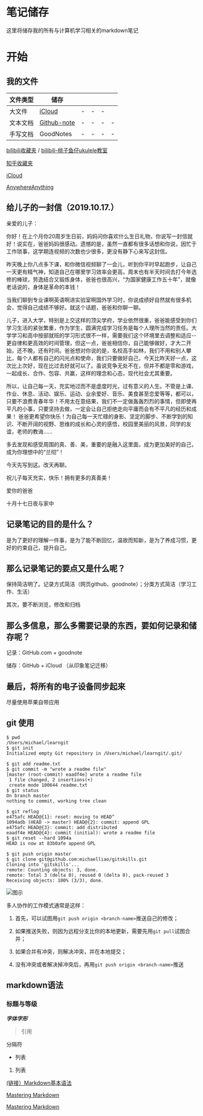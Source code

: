 # 笔记储存

这里将储存我的所有与计算机学习相关的markdown笔记

# 开始

## 我的文件

|文件类型|储存|||||
|-|-|-|-|-|-|
|大文件|[iCloud](https://www.icloud.com/)|-|-|-|
|文本文档|[Github-note](https://github.com/Steven147/note)|-|-|-|-|
|手写文档|GoodNotes|-|-|-|-|


[bilibili收藏夹](https://space.bilibili.com/17813457/favlist) / [bilibili-桃子鱼仔ukulele教室](https://space.bilibili.com/90906099)

[知乎收藏夹](https://www.zhihu.com/people/lin-shao-qin-32/collections)

[iCloud](https://www.icloud.com/)

[AnywhereAnything](http://lackar.com/aa/?utm_source=mindstore.io)

## 给儿子的一封信（2019.10.17.）

亲爱的儿子：

你好！在上个月你20周岁生日前，妈妈问你喜欢什么生日礼物，你说写一封信就好！说实在，爸爸妈妈很感动。遗憾的是，虽然一直都有很多话想和你说，因忙于工作琐事，这学期连视频的次数也少很多，更没有静下心来写这封信。

昨天晚上你八点多下课，和你微信视频聊了一会儿，听到你平时早起跑步，让自己一天更有精气神，知道自己在哪里学习效率会更高，周末也有半天时间去打今年选修的棒球，劳逸结合又锻炼身体，爸爸也很高兴，“为国家健康工作五十年”，就像老话说的，身体是革命的本钱！

当我们聊到专业课啊英语啊进实验室啊国外学习时，你说成绩好自然就有很多机会，觉得自己成绩不够好。就这个话题，爸爸和你聊一聊。

儿子，进入大学，特别是上交这样的顶尖学府，学业依然很重，爸爸能感受到你们学习生活的紧张繁重，作为学生，圆满完成学习任务是每个人理所当然的责任。大学学习和高中按部就班的学习形式很不一样，需要我们这个环境里去调整和适应--更自律和更高效的时间管理，但这一点，爸爸相信你，自己能够做好，才大二开始，还不晚，还有时间。爸爸想对你说的是，名校高手如林，我们不用和别人攀比，每个人都有自己的闪光点和使命，我们只要做好自己，今天比昨天好一点，这次比上次好，现在比过去好就可以了。虽说竞争无处不在，但并不都是零和游戏，一起成长、合作、包容、共赢，这样的理念和心态，现代社会尤其重要。

所以，让自己每一天，充实地过而不是虚度时光，过有意义的人生。不管是上课、作业、休息、活动、娱乐、运动、业余爱好、音乐、美食甚至恋爱等等，都可以，只要不浪费青春年华！不用太在意结果，我们不一定做轰轰烈烈的事情，但即使再平凡的小事，只要坚持去做，一定会让自己拒绝走向平庸而会有不平凡的经历和成果！
爸爸更希望你快乐！为自己每一天忙碌的身影、坚定的脚步、不断学到的知识、不断开阔的视野、思维的成长和心灵的感悟，校园里美丽的风景，同学的友谊，老师的教诲......

多去发现和感受周围的真、善、美，重要的是融入这里面，成为更加美好的自己，成为你理想中的“兰彻”！

今天先写到这。改天再聊。

祝儿子每天充实，快乐！拥有更多的真善美！
                                                  
爱你的爸爸

十月十七日夜与家中


## 记录笔记的目的是什么？

是为了更好的理解一件事，是为了能不断回忆，温故而知新，是为了养成习惯，更好的约束自己，提升自己。

## 那么记录笔记的要点又是什么呢？

保持简洁明了。记录方式简洁（网页github、goodnote）；分类方式简洁（学习工作、生活）

其次，要不断浏览，修改和归档

## 那么多信息，那么多需要记录的东西，要如何记录和储存呢？

记录：GitHub.com + goodnote

储存：GitHub + iCloud （从印象笔记迁移）



## 最后，将所有的电子设备同步起来

尽量使用苹果自带应用

## git 使用

``` terminal
$ pwd
/Users/michael/learngit 
$ git init
Initialized empty Git repository in /Users/michael/learngit/.git/

$ git add readme.txt
$ git commit -m "wrote a readme file"
[master (root-commit) eaadf4e] wrote a readme file
 1 file changed, 2 insertions(+)
 create mode 100644 readme.txt
$ git status
On branch master
nothing to commit, working tree clean

$ git reflog
e475afc HEAD@{1}: reset: moving to HEAD^
1094adb (HEAD -> master) HEAD@{2}: commit: append GPL
e475afc HEAD@{3}: commit: add distributed
eaadf4e HEAD@{4}: commit (initial): wrote a readme file
$ git reset --hard 1094a
HEAD is now at 83b0afe append GPL

$ git push origin master
$ git clone git@github.com:michaelliao/gitskills.git
Cloning into 'gitskills'...
remote: Counting objects: 3, done.
remote: Total 3 (delta 0), reused 0 (delta 0), pack-reused 3
Receiving objects: 100% (3/3), done.

```
![图示](https://www.liaoxuefeng.com/files/attachments/919020037470528/0)

多人协作的工作模式通常是这样：

1. 首先，可以试图用`git push origin <branch-name>`推送自己的修改；

2. 如果推送失败，则因为远程分支比你的本地更新，需要先用`git pull`试图合并；

3. 如果合并有冲突，则解决冲突，并在本地提交；

4. 没有冲突或者解决掉冲突后，再用`git push origin <branch-name>`推送


## markdown语法

### 标题与等级

***字体字形***

> 引用

分隔符


* 列表
1. 列表

[(链接）Markdown基本语法](https://www.jianshu.com/p/191d1e21f7ed)

[Mastering Markdown](https://guides.github.com/features/mastering-markdown/)

[Mastering Markdown](https://guides.github.com/features/mastering-markdown/)
